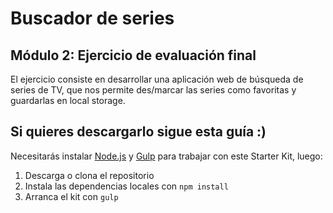 

# Buscador de series

## Módulo 2: Ejercicio de evaluación final

El ejercicio consiste en desarrollar una aplicación web de búsqueda de series de TV, que nos permite
des/marcar las series como favoritas y guardarlas en local storage.


## Si quieres descargarlo sigue esta guía :)

Necesitarás instalar [Node.js](https://nodejs.org/) y [Gulp](https://gulpjs.com) para trabajar con este Starter Kit, luego:

1. Descarga o clona el repositorio
2. Instala las dependencias locales con `npm install`
3. Arranca el kit con `gulp`
